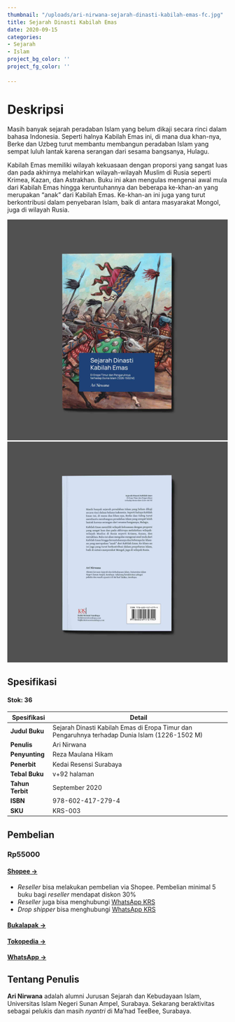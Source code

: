 ```yaml
---
thumbnail: "/uploads/ari-nirwana-sejarah-dinasti-kabilah-emas-fc.jpg"
title: Sejarah Dinasti Kabilah Emas
date: 2020-09-15
categories:
- Sejarah
- Islam
project_bg_color: ''
project_fg_color: ''

---
```

# Deskripsi

Masih banyak sejarah peradaban Islam yang belum dikaji secara rinci dalam bahasa Indonesia. Seperti halnya Kabilah Emas ini, di mana dua khan-nya, Berke dan Uzbeg turut membantu membangun peradaban Islam yang sempat luluh lantak karena serangan dari sesama bangsanya, Hulagu.

Kabilah Emas memiliki wilayah kekuasaan dengan proporsi yang sangat luas dan pada akhirnya melahirkan wilayah-wilayah Muslim di Rusia seperti Krimea, Kazan, dan Astrakhan. Buku ini akan mengulas mengenai awal mula dari Kabilah Emas hingga keruntuhannya dan beberapa ke-khan-an yang merupakan “anak” dari Kabilah Emas. Ke-khan-an ini juga yang turut berkontribusi dalam penyebaran Islam, baik di antara masyarakat Mongol, juga di wilayah Rusia.

![](/uploads/ari-nirwana-sejarah-dinasti-kabilah-emas-fc.jpg)![](/uploads/ari-nirwana-sejarah-dinasti-kabilah-emas-bc.jpg)

## Spesifikasi

#### Stok: 36

| **Spesifikasi** | Detail |
| ---- | ----- |
| **Judul Buku** | Sejarah Dinasti Kabilah Emas di Eropa Timur dan Pengaruhnya terhadap Dunia Islam (1226-1502 M) |
| **Penulis** | Ari Nirwana |
| **Penyunting** | Reza Maulana Hikam |
| **Penerbit** | Kedai Resensi Surabaya |
| **Tebal Buku** | v+92 halaman |
| **Tahun Terbit** | September 2020 |
| **ISBN** | 978-602-417-279-4 |
| **SKU** | KRS-003 |

## Pembelian
### Rp55000

#### [Shopee →](https://shopee.co.id/Sejarah-Dinasti-Kabilah-Emas-Ari-Nirwana-i.207062002.6051053944 "Shopee")

* _Reseller_ bisa melakukan pembelian via Shopee. Pembelian minimal 5 buku bagi _reseller_ mendapat diskon 30%
* _Reseller_ juga bisa menghubungi [WhatsApp KRS](https://wa.me/6282153777192 "WhatsApp KRS")
* _Drop shipper_ bisa menghubungi [WhatsApp KRS](https://wa.me/6282153777192 "WhatsApp KRS")

#### [Bukalapak →](https://www.bukalapak.com/p/hobi-koleksi/buku/sejarah/3q3n6kq-jual-sejarah-dinasti-kabilah-emas-ari-nirwana?from=product_owner&product_owner=normal_seller "Bukalapak")

#### [Tokopedia →](https://www.tokopedia.com/kbmurba/sejarah-dinasti-kabilah-emas-ari-nirwana "Tokopedia")

#### [WhatsApp →](https://wa.me/6282153777192 "WhatsApp")

## Tentang Penulis

**Ari Nirwana** adalah alumni Jurusan Sejarah dan Kebudayaan Islam, Universitas Islam Negeri Sunan Ampel, Surabaya. Sekarang beraktivitas sebagai pelukis dan masih _nyantri_ di Ma’had TeeBee, Surabaya.
